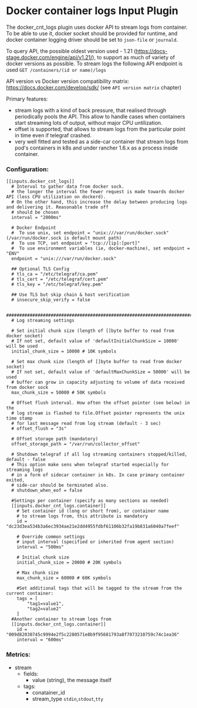 # Docker container logs Input Plugin

The docker_cnt_logs plugin uses docker API to stream logs from container.
To be able to use it, docker socket should be provided for runtime,
and docker container logging driver should be set to `json-file` or `journald`.

To query API, the possible oldest version used - 1.21 (https://docs-stage.docker.com/engine/api/v1.21/), 
to support as much of variety of docker versions as possible. 
To stream logs the following API endpoint is used `GET /containers/(id or name)/logs`

API version vs Docker version compatibility matrix: https://docs.docker.com/develop/sdk/
(see `API version matrix` chapter)

Primary features:
 - stream logs with a kind of back pressure, that realised through periodically pools the API. This allow 
 to handle cases when containers start streaming lots of output, without major CPU untilization.
 - offset is supported, that allows to stream logs from the particular point in time
even if telegraf crashed.
 - very well fitted and tested as a side-car container that stream logs from pod's containers in k8s and under rancher 1.6.x
 as a process inside container.

### Configuration:

```
[[inputs.docker_cnt_logs]]  
  # Interval to gather data from docker sock.
  # the longer the interval the fewer request is made towards docker API (less CPU utilization on dockerd).
  # On the other hand, this increase the delay between producing logs and delivering it. Reasonable trade off
  # should be chosen
  interval = "2000ms"
  
  # Docker Endpoint
  #  To use unix, set endpoint = "unix:///var/run/docker.sock" (/var/run/docker.sock is default mount path)
  #  To use TCP, set endpoint = "tcp://[ip]:[port]"
  #  To use environment variables (ie, docker-machine), set endpoint = "ENV"
  endpoint = "unix:///var/run/docker.sock"

  ## Optional TLS Config
  # tls_ca = "/etc/telegraf/ca.pem"
  # tls_cert = "/etc/telegraf/cert.pem"
  # tls_key = "/etc/telegraf/key.pem"

  ## Use TLS but skip chain & host verification
  # insecure_skip_verify = false

  #############################################################################
  # Log streaming settings

  # Set initial chunk size (length of []byte buffer to read from docker socket)
  # If not set, default value of 'defaultInitialChunkSize = 10000' will be used
  initial_chunk_size = 10000 # 10K symbols

  # Set max chunk size (length of []byte buffer to read from docker socket)
  # If not set, default value of 'defaultMaxChunkSize = 50000' will be used
  # buffer can grow in capacity adjusting to volume of data received from docker sock
  max_chunk_size = 50000 # 50K symbols

  # Offset flush interval. How often the offset pointer (see below) in the
  # log stream is flashed to file.Offset pointer represents the unix time stamp
  # for last message read from log stream (default - 3 sec)
  # offset_flush = "3s"

  # Offset storage path (mandatory)
  offset_storage_path = "/var/run/collector_offset"

  # Shutdown telegraf if all log streaming containers stopped/killed, default - false
  # This option make sens when telegraf started especially for streaming logs
  # in a form of sidecar container in k8s. In case primary container exited,
  # side-car should be terminated also.
  # shutdown_when_eof = false

  #Settings per container (specify as many sections as needed)
  [[inputs.docker_cnt_logs.container]]
    # Set container id (long or short from), or container name
    # to stream logs from, this attribute is mandatory
    id = "dc23d3ea534b3a6ec3934ae21e2dd4955fdbf61106b32fa19b831a6040a7feef"

    # Override common settings
    # input interval (specified or inherited from agent section)
    interval = "500ms"

    # Initial chunk size
    initial_chunk_size = 20000 # 20K symbols

    # Max chunk size
    max_chunk_size = 60000 # 60K symbols

    #Set additional tags that will be tagged to the stream from the current container:
    tags = [
        "tag1=value1",
        "tag2=value2"
    ]
  #Another container to stream logs from  
  [[inputs.docker_cnt_logs.container]]
    id = "009d82030745c9994e2f5c2280571e8b9f95681793a8f7073210759c74c1ea36"
    interval = "600ms" 	
```

### Metrics:
* stream
  - fields:
	- value (string), the message itself
  - tags:
    - conatainer_id
    - stream_type `stdin`,`stdout`,`tty`

